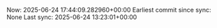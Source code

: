 Now: 2025-06-24 17:44:09.282960+00:00 Earliest commit since sync: None Last sync: 2025-06-24 13:23:01+00:00
